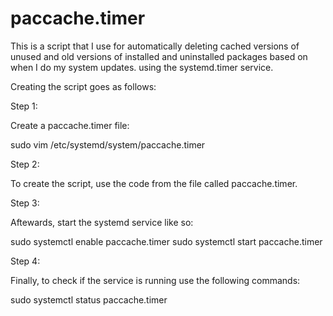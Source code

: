 # paccache.timer

This is a script that I use for automatically deleting cached versions of unused and old versions of installed and uninstalled packages based on when I do my system updates. using the systemd.timer service.

Creating the script goes as follows:

Step 1: 

Create a paccache.timer file: 

sudo vim /etc/systemd/system/paccache.timer

Step 2: 

To create the script, use the code from the file called paccache.timer.

Step 3: 

Aftewards, start the systemd service like so:

sudo systemctl enable paccache.timer
sudo systemctl start paccache.timer

Step 4: 

Finally, to check if the service is running use the following commands:

sudo systemctl status paccache.timer
